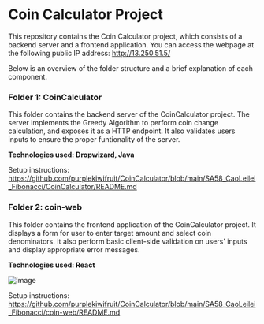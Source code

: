 ﻿# Coin Calculator Project
This repository contains the Coin Calculator project, which consists of a backend server and a frontend application. You can access the webpage at the following public IP address: http://13.250.51.5/

Below is an overview of the folder structure and a brief explanation of each component.

### Folder 1: CoinCalculator 
This folder contains the backend server of the CoinCalculator project. The server implements the Greedy Algorithm to perform coin change calculation, and exposes it as a HTTP endpoint. It also validates users inputs to ensure the proper funtionality of the server.

**Technologies used: Dropwizard, Java**

Setup instructions: https://github.com/purplekiwifruit/CoinCalculator/blob/main/SA58_CaoLeilei_Fibonacci/CoinCalculator/README.md


### Folder 2: coin-web
This folder contains the frontend application of the CoinCalculator project. It displays a form for user to enter target amount and select coin denominators. It also perform basic client-side validation on users' inputs and display appropriate error messages.

**Technologies used: React**

![image](https://github.com/user-attachments/assets/0eda152e-7732-4731-a4ad-7b21b7a89415)


Setup instructions: https://github.com/purplekiwifruit/CoinCalculator/blob/main/SA58_CaoLeilei_Fibonacci/coin-web/README.md
